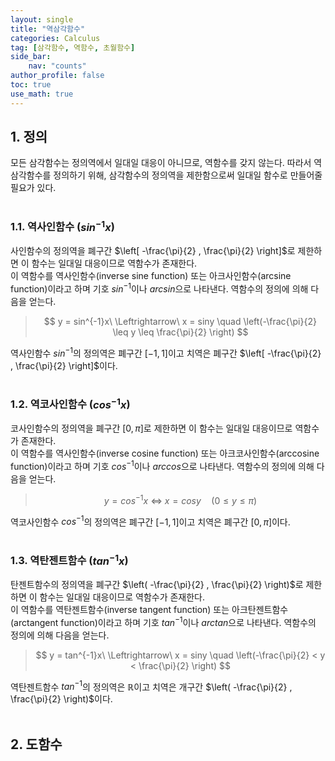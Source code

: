 ```yaml
---
layout: single
title: "역삼각함수"
categories: Calculus
tag: [삼각함수, 역함수, 초월함수]
side_bar:
    nav: "counts"
author_profile: false
toc: true
use_math: true
---
```


## 1. 정의
모든 삼각함수는 정의역에서 일대일 대응이 아니므로, 역함수를 갖지 않는다.
따라서 역삼각함수를 정의하기 위해, 삼각함수의 정의역을 제한함으로써 일대일 함수로 만들어줄 필요가 있다.
<br/><br/>

### 1.1. 역사인함수 ($sin^{-1}x$)
사인함수의 정의역을 폐구간 $\left[ -\frac{\pi}{2} , \frac{\pi}{2} \right]$로 제한하면 이 함수는 일대일 대응이므로 역함수가  존재한다.<br/>
이 역함수를 역사인함수(inverse sine function) 또는 아크사인함수(arcsine function)이라고 하며 기호 $sin^{-1}$이나 $\mathit{arcsin}$으로 나타낸다. 
역함수의 정의에 의해 다음을 얻는다.

>$$ y = sin^{-1}x\ \Leftrightarrow\ x = siny \quad \left(-\frac{\pi}{2} \leq y \leq \frac{\pi}{2} \right) $$

역사인함수 $sin^{-1}$의 정의역은 폐구간 $\left[ -1 , 1  \right]$이고 치역은 폐구간 $\left[ -\frac{\pi}{2} , \frac{\pi}{2} \right]$이다.
<br/><br/>

### 1.2. 역코사인함수 ($cos^{-1}x$)
코사인함수의 정의역을 폐구간 $\left[ 0 , \pi \right]$로 제한하면 이 함수는 일대일 대응이므로 역함수가  존재한다.<br/>
이 역함수를 역사인함수(inverse cosine function) 또는 아크코사인함수(arccosine function)이라고 하며 기호 $cos^{-1}$이나 $\mathit{arccos}$으로 나타낸다. 
역함수의 정의에 의해 다음을 얻는다.

>$$ y = cos^{-1}x\ \Leftrightarrow\ x = cosy \quad \left(0 \leq y \leq \pi \right) $$

역코사인함수 $cos^{-1}$의 정의역은 폐구간 $\left[ -1 , 1  \right]$이고 치역은 폐구간 $\left[ 0 , \pi \right]$이다.
<br/><br/>

### 1.3. 역탄젠트함수 ($tan^{-1}x$)
탄젠트함수의 정의역을 폐구간 $\left( -\frac{\pi}{2} , \frac{\pi}{2} \right)$로 제한하면 이 함수는 일대일 대응이므로 역함수가  존재한다.<br/>
이 역함수를 역탄젠트함수(inverse tangent function) 또는 아크탄젠트함수(arctangent function)이라고 하며 기호 $tan^{-1}$이나 $\mathit{arctan}$으로 나타낸다. 
역함수의 정의에 의해 다음을 얻는다.

>$$ y = tan^{-1}x\ \Leftrightarrow\ x = siny \quad \left(-\frac{\pi}{2} < y < \frac{\pi}{2} \right) $$

역탄젠트함수 $tan^{-1}$의 정의역은 $\mathbb{R}$이고 치역은 개구간 $\left( -\frac{\pi}{2} , \frac{\pi}{2} \right)$이다.
<br/><br/>

## 2. 도함수





